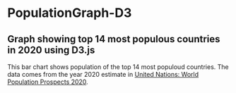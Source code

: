 # PopulationGraph-D3

## Graph showing top 14 most populous countries in 2020 using D3.js

This bar chart shows population of the top 14 most populoud countries. The data comes from the year 2020 estimate in [United Nations: World Population Prospects 2020](https://population.un.org/wpp/Download/Standard/Population/).
